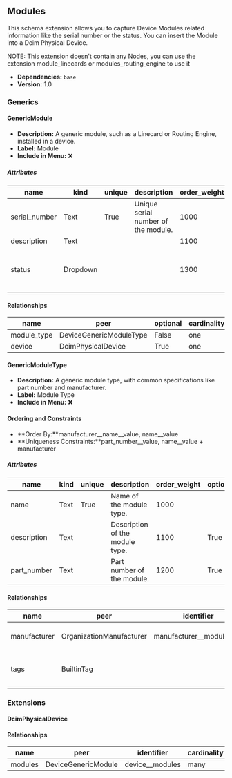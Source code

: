 ## Modules

This schema extension allows you to capture Device Modules related information like the serial number or the status. You can insert the Module into a Dcim Physical Device.

NOTE: This extension doesn't contain any Nodes, you can use the extension module_linecards or modules_routing_engine to use it

- **Dependencies:** `base`
- **Version:** 1.0

### Generics

#### GenericModule

- **Description:** A generic module, such as a Linecard or Routing Engine, installed in a device.
- **Label:** Module
- **Include in Menu:** ❌

##### Attributes

| name | kind | unique | description | order_weight | optional | choices | default_value |
| ---- | ---- | ------ | ----------- | ------------ | -------- | ------- | ------------- |
| serial\_number | Text | True | Unique serial number of the module\. | 1000 |  | \`\` |  |
| description | Text |  |  | 1100 | True | \`\` |  |
| status | Dropdown |  |  | 1300 |  | \`provisioning, active, maintenance, disabled, outage\` | active |

#### Relationships

| name | peer | optional | cardinality | kind | order_weight | label | identifier |
| ---- | ---- | -------- | ----------- | ---- | ------------ | ----- | ---------- |
| module\_type | DeviceGenericModuleType | False | one | Attribute | 1150 |  |  |
| device | DcimPhysicalDevice | True | one | Attribute | 1000 | Device | device\_\_modules |

#### GenericModuleType

- **Description:** A generic module type, with common specifications like part number and manufacturer.
- **Label:** Module Type
- **Include in Menu:** ❌

#### Ordering and Constraints

- **Order By:**manufacturer__name__value, name__value
- **Uniqueness Constraints:**part_number__value, name__value + manufacturer

##### Attributes

| name | kind | unique | description | order_weight | optional | label |
| ---- | ---- | ------ | ----------- | ------------ | -------- | ----- |
| name | Text | True | Name of the module type\. | 1000 |  |  |
| description | Text |  | Description of the module type\. | 1100 | True |  |
| part\_number | Text |  | Part number of the module\. | 1200 | True | Part Number |

#### Relationships

| name | peer | identifier | cardinality | optional | kind | description | order_weight |
| ---- | ---- | ---------- | ----------- | -------- | ---- | ----------- | ------------ |
| manufacturer | OrganizationManufacturer | manufacturer\_\_moduletype | one | False | Attribute | Manufacturer of the module type\. | 1250 |
| tags | BuiltinTag |  | many | True | Attribute | Tags associated with the module type\. | 3000 |

### Extensions

#### DcimPhysicalDevice

#### Relationships

| name | peer | identifier | cardinality | kind |
| ---- | ---- | ---------- | ----------- | ---- |
| modules | DeviceGenericModule | device\_\_modules | many | Component |
